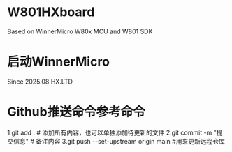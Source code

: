 # W801HXboard
Based on WinnerMicro W80x MCU and W801 SDK

# 启动WinnerMicro  
Since 2025.08
HX.LTD


# Github推送命令参考命令
 1 git add .  # 添加所有内容，也可以单独添加待更新的文件
 2.git commit -m "提交信息" # 备注内容
 3.git push --set-upstream origin main  #用来更新远程仓库
